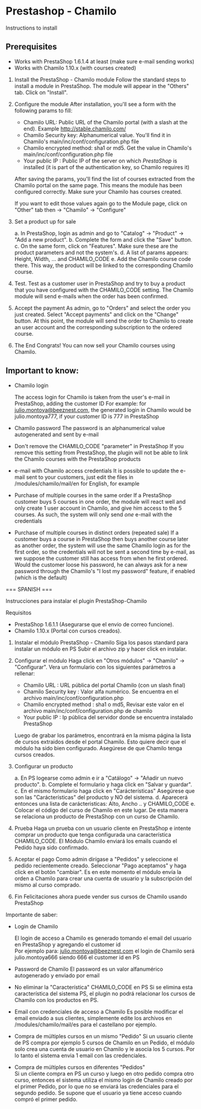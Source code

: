 # Prestashop - Chamilo

Instructions to install 

## Prerequisites

 - Works with PrestaShop 1.6.1.4 at least (make sure e-mail sending works)
 - Works with Chamilo 1.10.x (with courses created) 
   
1. Install the PrestaShop - Chamilo module
    Follow the standard steps to install a module in PrestaShop.
    The module will appear in the "Others" tab.
    Click on "Install".
    
2. Configure the module
    After installation, you'll see a form with the following params to fill:        

    - Chamilo URL: Public URL of the Chamilo portal (with a slash at the end). Example http://stable.chamilo.com/
    - Chamilo Security key: Alphanumerical value. You'll find it in Chamilo's main/inc/conf/configuration.php file
    - Chamilo encrypted method: sha1 or md5. Get the value in Chamilo's main/inc/conf/configuration.php file
    - Your public IP : Public IP of the server on which *PrestaShop* is installed (it is part of the authentication key, so Chamilo requires it)
 
    After saving the params, you'll find the list of courses extracted from the Chamilo portal on the same page.
    This means the module has been configured correctly. Make sure your Chamilo has courses created.
    
    If you want to edit those values again go to the Module page, click on "Other" tab then  -> "Chamilo" -> "Configure"
     
3. Set a product up for sale
 
    a. In PrestaShop, login as admin and go to "Catalog" -> "Product" -> "Add a new product".
    b. Complete the form and click the "Save" button.
    c. On the same form, click on "Features". Make sure these are the product parameters and not the system's.
    d. A list of params appears: Height, Width, ... and CHAMILO_CODE
    e. Add the Chamilo course code there. This way, the product will be linked to the corresponding Chamilo course.
    
4. Test.
    Test as a customer user in PrestaShop and try to buy a product that you have configured with the CHAMILO_CODE setting.
    The Chamilo module will send e-mails when the order has been confirmed.

5. Accept the payment
    As admin, go to "Orders" and select the order you just created.
    Select "Accept payments" and click on the "Change" button.
    At this point, the module will send the order to Chamilo to create an user 
    account and the corresponding subscription to the ordered course.

6. The End 
    Congrats! You can now sell your Chamilo courses using Chamilo.
    
## Important to know:

 - Chamilo login

    The access login for Chamilo is taken from the user's e-mail in PrestaShop, adding the customer ID
    For example: for julio.montoya@beeznest.com, the generated login in Chamilo would be julio.montoya777, if your customer ID is 777 in PrestaShop
    
 - Chamilo password
    The password is an alphanumerical value autogenerated and sent by e-mail
    
 - Don't remove the CHAMILO_CODE "parameter" in PrestaShop
    If you remove this setting from PrestaShop, the plugin will not be able to link the Chamilo courses with the PrestaShop products
    
 - e-mail with Chamilo access credentials
    It is possible to update the e-mail sent to your customers, just edit the files in /modules/chamilo/mail/en for English, for example
    
 - Purchase of multiple courses in the same order
    If a PrestaShop customer buys 5 courses in one order, the module will react well and only create 1 user account in Chamilo, and give him access to the 5 courses. As such, the system will only send *one* e-mail with the credentials
    
 - Purchase of multiple courses in distinct orders (repeated sale)
   If a customer buys a course in PrestaShop then buys another course later as another order, the system will use the same Chamilo login as for the first order, so the credentials will not be sent a second time by e-mail, as we suppose the customer still has access from when he first ordered. Would the customer loose his password, he can always ask for a new password through the Chamilo's "I lost my password" feature, if enabled (which is the default)
 

=== SPANISH ===

Instrucciones para instalar el plugin PrestaShop-Chamilo

Requisitos

 - PrestaShop 1.6.1.1 (Asegurarse que el envio de correo funcione).
 - Chamilo 1.10.x (Portal con cursos creados).
   
1. Instalar el módulo PrestaShop - Chamilo
    Siga los pasos standard para instalar un módulo en PS
    Subir el archivo zip y hacer click en instalar.

2. Configurar el módulo
    Haga click en "Otros módulos" -> "Chamilo" -> "Configurar".
    Vera un formulario con los siguientes parámetros a rellenar:

    - Chamilo URL              : URL pública del portal Chamilo (con un slash final)
    - Chamilo Security key     : Valor alfa numérico. Se encuentra en el archivo main/inc/conf/configuration.php
    - Chamilo encrypted method : sha1 o md5, Revisar este valor en el archivo main/inc/conf/configuration.php de chamilo    
    - Your public IP           : Ip pública del servidor donde se encuentra instalado PrestaShop
 
    Luego de grabar los parámetros, encontrará en la misma página la lista de cursos extraidos desde el portal Chamilo. 
    Esto quiere decir que el módulo ha sido bien configurado. Asegúrese de que Chamilo tenga cursos creados.
    
 
3. Configurar un producto
 
    a. En PS logearse como admin e ir a "Catálogo" -> "Añadir un nuevo producto". 
    b. Complete el formulario y haga click en "Salvar y guardar".
    c. En el mismo formulario haga click en "Carácterísticas" Asegúrese que son las "Carácterísticas" del producto y NO del sistema.
    d. Aparecerá entonces una lista de carácteristicas: Alto, Ancho .. y CHAMILO_CODE
    e. Colocar el código del curso de Chamilo en este lugar. De esta manera se relaciona un producto de PrestaShop con un curso de Chamilo.
    
4. Prueba 
    Haga un prueba con un usuario cliente en PrestaShop e intente comprar un producto que tenga configurada una característica CHAMILO_CODE.
    El Módulo Chamilo enviará los emails cuando el Pedido haya sido confirmado.    

5. Aceptar el pago 
    Como admin dirígase a "Pedidos" y seleccione el pedido recientemente creado.
    Seleccionar "Pago aceptamos" y haga click en el botón "cambiar".
    Es en este momento el módulo envía la orden a Chamilo para crear una cuenta de usuario y la subscripción del mismo al curso comprado.    

6. Fin 
    Felicitaciones ahora puede vender sus cursos de Chamilo usando PrestaShop
    
    
Importante de saber:

 - Login de Chamilo

    El login de acceso a Chamilo es generado tomando el email del usuario en PrestaShop y agregando el customer id  
    Por ejemplo para: julio.montoya@beeznest.com el login de Chamilo será julio.montoya666 siendo 666 el customer id en PS
    
 - Password de Chamilo
    El password es un valor alfanumérico autogenerado y enviado por email
    
 - No eliminar la "Característica" CHAMILO_CODE en PS
    Si se elimina esta característica del sistema PS, el plugin no podrá relacionar los cursos de Chamilo con los productos en PS.
    
 - Email con credenciales de acceso a Chamilo
    Es posible modificar el email enviado a sus clientes, simplemente edite los archivos en /modules/chamilo/mail/es para el castellano por ejemplo.
    
 - Compra de múltiples cursos en un mismo "Pedido" 
    Si un usuario cliente de PS compra por ejemplo 5 cursos de Chamilo en un Pedido, el módulo solo crea una cuenta de usuario en Chamilo y le asocia los 5 cursos.
    Por lo tanto el sistema envia 1 email con las credenciales.
    
 - Compra de múltiples cursos en diferentes "Pedidos"  
   Si un cliente compra en PS un curso y luego en otro pedido compra otro curso, entonces el sistema utiliza el mismo login de Chamilo creado por el primer Pedido, 
   por lo que no se enviará las credenciales para el segundo pedido. Se supone que el usuario ya tiene acceso cuando compró el primer pedido.
   
